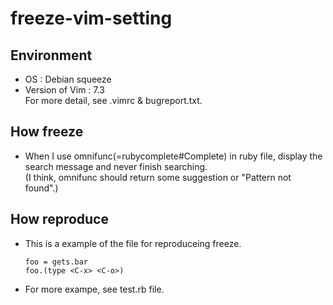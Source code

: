 freeze-vim-setting
==================

Environment
------------
*   OS : Debian squeeze
*   Version of Vim : 7.3  
    For more detail, see .vimrc & bugreport.txt.

How freeze
------------
*   When I use omnifunc(=rubycomplete#Complete) in ruby file, display the search message and never finish searching.  
    (I think, omnifunc should return some suggestion or "Pattern not found".)

How reproduce
--------------
*   This is a example of the file for reproduceing freeze.  

        foo = gets.bar  
        foo.(type <C-x> <C-o>)

*   For more exampe, see test.rb file.
